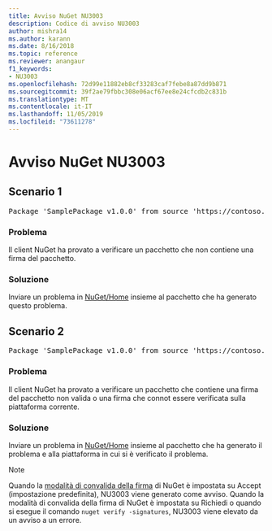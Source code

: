 ```yaml
---
title: Avviso NuGet NU3003
description: Codice di avviso NU3003
author: mishra14
ms.author: karann
ms.date: 8/16/2018
ms.topic: reference
ms.reviewer: anangaur
f1_keywords:
- NU3003
ms.openlocfilehash: 72d99e11882eb8cf33283caf7febe8a87dd9b871
ms.sourcegitcommit: 39f2ae79fbbc308e06acf67ee8e24cfcdb2c831b
ms.translationtype: MT
ms.contentlocale: it-IT
ms.lasthandoff: 11/05/2019
ms.locfileid: "73611278"
---
```

# <a name="nuget-warning-nu3003"></a>Avviso NuGet NU3003

## <a name="scenario-1"></a>Scenario 1

<pre>Package 'SamplePackage v1.0.0' from source 'https://contoso.com/index.json': The package is not signed. Unable to verify signature from an unsigned package.</pre>

### <a name="issue"></a>Problema

Il client NuGet ha provato a verificare un pacchetto che non contiene una firma del pacchetto.


### <a name="solution"></a>Soluzione

Inviare un problema in [NuGet/Home](https://github.com/NuGet/Home/issues) insieme al pacchetto che ha generato questo problema.



## <a name="scenario-2"></a>Scenario 2

<pre>Package 'SamplePackage v1.0.0' from source 'https://contoso.com/index.json': The package signature is invalid or cannot be verified on this platform.</pre>

### <a name="issue"></a>Problema

Il client NuGet ha provato a verificare un pacchetto che contiene una firma del pacchetto non valida o una firma che connot essere verificata sulla piattaforma corrente.


### <a name="solution"></a>Soluzione

Inviare un problema in [NuGet/Home](https://github.com/NuGet/Home/issues) insieme al pacchetto che ha generato il problema e alla piattaforma in cui si è verificato il problema.

> [!Note]
> Quando la [modalità di convalida della firma](https://docs.microsoft.com/nuget/consume-packages/installing-signed-packages#configure-package-signature-requirements) di NuGet è impostata su Accept (impostazione predefinita), NU3003 viene generato come avviso. Quando la modalità di convalida della firma di NuGet è impostata su Richiedi o quando si esegue il comando `nuget verify -signatures`, NU3003 viene elevato da un avviso a un errore. 

